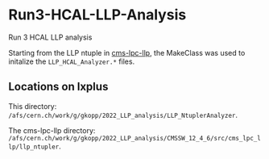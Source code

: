 # Run3-HCAL-LLP-Analysis
Run 3 HCAL LLP analysis

Starting from the LLP ntuple in [cms-lpc-llp](https://github.com/cms-lpc-llp/llp_ntupler/tree/run3_GKdev_2022HCAL), the MakeClass was used to initalize the `LLP_HCAL_Analyzer.*` files. 

## Locations on lxplus
This directory: `/afs/cern.ch/work/g/gkopp/2022_LLP_analysis/LLP_NtuplerAnalyzer`.

The cms-lpc-llp directory: `/afs/cern.ch/work/g/gkopp/2022_LLP_analysis/CMSSW_12_4_6/src/cms_lpc_llp/llp_ntupler`.